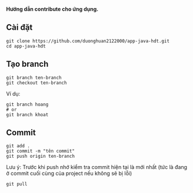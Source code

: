 **Hướng dẫn contribute cho ứng dụng.**
## Cài đặt

    git clone https://github.com/duonghuan2122000/app-java-hdt.git
    cd app-java-hdt
## Tạo branch

    git branch ten-branch
    git checkout ten-branch
Ví dụ:

    git branch hoang
    # or 
    git branch khoat

## Commit
    git add .
    git commit -m "tên commit"
    git push origin ten-branch

Lưu ý: Trước khi push nhớ kiểm tra commit hiện tại là mới nhất (tức là đang ở commit cuối cùng của project nếu không sẽ bị lỗi)

    git pull
